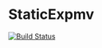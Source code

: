 # StaticExpmv

[![Build Status](https://github.com/jecs/StaticExpmv.jl/actions/workflows/CI.yml/badge.svg?branch=main)](https://github.com/jecs/StaticExpmv.jl/actions/workflows/CI.yml?query=branch%3Amain)
